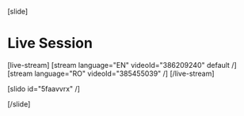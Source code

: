 [slide]
# Live Session

[live-stream]
[stream language="EN" videoId="386209240" default /]
[stream language="RO" videoId="385455039"  /]
[/live-stream]

[slido id="5faavvrx" /]

[/slide]